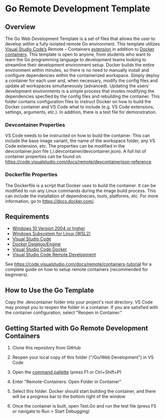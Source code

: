 # Go Remote Development Template

## Overview

The Go Web Development Template is a set of files that allows the user to develop within a fully isolated remote Go environment. This template utilizes [Visual Studio Code’s](<https://code.visualstudio.com/learn>) Remote – Containers [extension](<https://marketplace.visualstudio.com/VSCode>) in addition to [Docker containers](<https://www.docker.com/resources/what-container>). This template is open to anyone, from students who want to learn the Go programming language to development teams looking to streamline their development environment setup. Docker builds the entire environment within minutes, so there is no need to manually install and configure dependencies within the containerized workspace. Simply deploy a container for each user and, when necessary, modify the config files and update all workspaces simultaneously (advanced). Updating the users' development environments is a simple process that involes modifying the dependencies specfied by the config files and rebuilding the container. This folder contains configuration files to instruct Docker on how to build the Docker container and VS Code what to include (e.g. VS Code extensions, settings, arguments, etc.). In addition, there is a test file for demonstration.

### Devcontainer Properties

VS Code needs to be instructed on how to build the container. This can include the base image variant, the name of the workspace folder, any VS Code extension, etc. The properties can be modified in the devcontainer.json file (./.devcontainer/devcontainer.json). A full list of container properties can be found on <https://code.visualstudio.com/docs/remote/devcontainerjson-reference>.

### Dockerfile Properties

The Dockerfile is a script that Docker uses to build the container. It can be modified to run any Linux commands during the image build process. This can include the installation of dependnecies, tools, platforms, etc. For more information, go to <https://docs.docker.com/>.

## Requirements

- [Windows 10 Version 2004 or higher](<https://support.microsoft.com/en-us/windows/get-the-windows-10-october-2020-update-7d20e88c-0568-483a-37bc-c3885390d212>)
- [Windows Subsystem for Linux (WSL2)](<https://docs.microsoft.com/en-us/windows/wsl/install-win10>)
- [Visual Studio Code](<https://code.visualstudio.com/>)
- [Docker Desktop/Engine](<https://www.docker.com/products/docker-desktop>)
- [Visual Studio Code Docker](<https://code.visualstudio.com/docs/containers/overview>)
- [Visual Studio Code Remote Development](<https://code.visualstudio.com/docs/remote/remote-overview>)

See <https://code.visualstudio.com/docs/remote/containers-tutorial> for a complete guide on how to setup remote containers (recommended for beginners).

## How to Use the Go Template

Copy the .devcontainer folder into your project's root directory. VS Code may prompt you to reopen the folder in a container. If you are satisfied with the container configuration, select "Reopen in Container."

## Getting Started with Go Remote Development Containers

1. Clone this repository from GitHub

2. Reopen your local copy of this folder ("/Go/Web Development") in VS Code

3. Open the [command pallette](<https://code.visualstudio.com/docs/getstarted/userinterface#:~:text=The%20most%20important%20key%20combination,provides%20access%20to%20many%20commands.>) (press F1 or Ctrl+Shift+P)

4. Enter "Remote-Containers: Open Folder in Container"

5. Select this folder. Docker should start building the container, and there will be a progress bar to the bottom right of the window

6. Once the container is built, open Test.Go and run the test file (press F5 or navigate to Run > Start Debugging)
